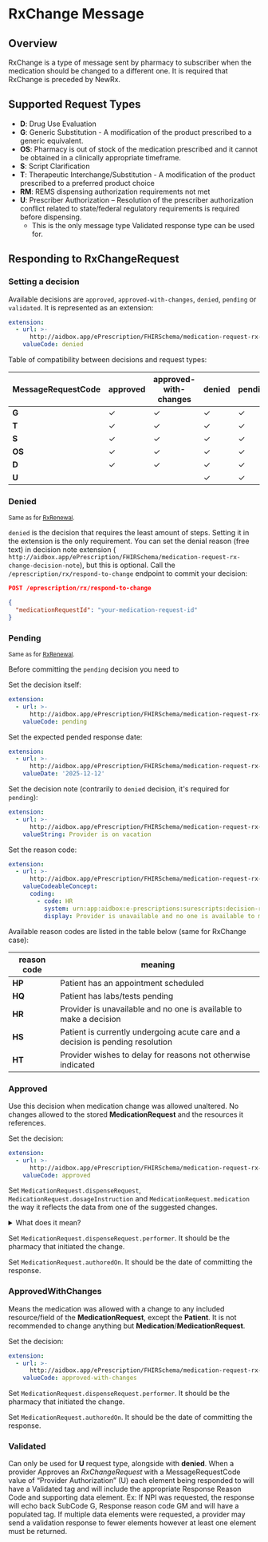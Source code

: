 # RxChange Message

## Overview

RxChange is a type of message sent by pharmacy to subscriber when the medication should be changed to a different one.
It is required that RxChange is preceded by NewRx.

## Supported Request Types

- **D**: Drug Use Evaluation
- **G**:  Generic Substitution - A modification of the product prescribed to a generic equivalent.
- **OS**: Pharmacy is out of stock of the medication prescribed and it cannot be obtained in a clinically appropriate timeframe.
- **S**: Script Clarification
- **T**: Therapeutic Interchange/Substitution - A modification of the product prescribed to a preferred product choice
- **RM**: REMS dispensing authorization requirements not met
- **U**: Prescriber Authorization – Resolution of the prescriber authorization conflict related to state/federal regulatory requirements is required before dispensing.
  - This is the only message type Validated response type can be used for.
<!-- - **P**: Prior Authorization Required - A request to obtain prior authorization before dispensing. -->

## Responding to RxChangeRequest

### Setting a decision

Available decisions are `approved`, `approved-with-changes`, `denied`, `pending` or `validated`.
It is represented as an extension:

```yaml
extension:
  - url: >-
      http://aidbox.app/ePrescription/FHIRSchema/medication-request-rx-change-decision
    valueCode: denied
```

Table of compatibility between decisions and request types:

| MessageRequestCode | approved | approved-with-changes | denied | pending | validated |
|--------------------|----------|-----------------------|--------|---------|-----------|
| **G**              | ✓        | ✓                     | ✓      | ✓       |           |
| **T**              | ✓        | ✓                     | ✓      | ✓       |           |
| **S**              | ✓        | ✓                     | ✓      | ✓       |           |
| **OS**             | ✓        | ✓                     | ✓      | ✓       |           |
| **D**              | ✓        | ✓                     | ✓      | ✓       |           |
| **U**              |          |                       | ✓      | ✓       | ✓         |

[//]: # (| **P**              | ✓        | ✗                   | ✓      | ✓       |           |)

### Denied

<sub>Same as for [RxRenewal](./rx-change.md#denied).</sub>

`denied` is the decision that requires the least amount of steps. Setting it in the extension is the only requirement.
You can set the denial reason (free text) in decision note extension (
`http://aidbox.app/ePrescription/FHIRSchema/medication-request-rx-change-decision-note`), but this is optional.
Call the `/eprescription/rx/respond-to-change` endpoint to commit your decision:

```json
POST /eprescription/rx/respond-to-change

{
  "medicationRequestId": "your-medication-request-id"
}
```

### Pending

<sub>Same as for [RxRenewal](rx-renewal.md#pending).</sub>

Before committing the `pending` decision you need to

Set the decision itself:

```yaml
extension:
  - url: >-
      http://aidbox.app/ePrescription/FHIRSchema/medication-request-rx-change-decision
    valueCode: pending
```

Set the expected pended response date:

```yaml
extension:
  - url: >-
      http://aidbox.app/ePrescription/FHIRSchema/medication-request-rx-change-expected-pended-response-date
    valueDate: '2025-12-12'
```

Set the decision note (contrarily to `denied` decision, it's required for `pending`):

```yaml
extension:
  - url: >-
      http://aidbox.app/ePrescription/FHIRSchema/medication-request-rx-change-decision-note
    valueString: Provider is on vacation
```

Set the reason code:

```yaml
extension:
  - url: >-
      http://aidbox.app/ePrescription/FHIRSchema/medication-request-rx-change-decision-reason-code
    valueCodeableConcept:
      coding:
        - code: HR
          system: urn:app:aidbox:e-prescriptions:surescripts:decision-reason-code
          display: Provider is unavailable and no one is available to make a decision
```

Available reason codes are listed in the table below (same for RxChange case):

| reason code | meaning                                                                         |
|-------------|---------------------------------------------------------------------------------|
| **HP**      | Patient has an appointment scheduled                                            |
| **HQ**      | Patient has labs/tests pending                                                  |
| **HR**      | Provider is unavailable and no one is available to make a decision              |
| **HS**      | Patient is currently undergoing acute care and a decision is pending resolution |
| **HT**      | Provider wishes to delay for reasons not otherwise indicated                    |


### Approved

Use this decision when medication change was allowed unaltered. No changes allowed to the stored **MedicationRequest** and the resources it references.

Set the decision:

```yaml
extension:
  - url: >-
      http://aidbox.app/ePrescription/FHIRSchema/medication-request-rx-change-decision
    valueCode: approved
```

Set `MedicationRequest.dispenseRequest`, `MedicationRequest.dosageInstruction` and `MedicationRequest.medication` the way it reflects the data from one of the suggested changes.
<details>
<summary>What does it mean?</summary>
When ePrescription module handles incoming RxChangeRequest, it creates a <b>MedicationRequest</b> with contained resources, including another <b>MedicationRequests</b> which represent the options suggested by pharmacy.
Note that <code>MedicationRequest.medication</code> stored initially is NOT one of the suggested medications, but the currently prescribed medication.

E. g., if contained part of created <b>MedicationRequest</b> looks like this:

```yaml
...
contained:
- substitution: {allowedBoolean: true}
  dispenseRequest:
    quantity: {code: C48480, value: 20.0, system: 'urn:app:aidbox:e-prescriptions:ncpdp:QuantityUnitOfMeasure'}
    expectedSupplyDuration: {code: d, unit: days, value: 10, system: 'http://unitsofmeasure.org'}
    numberOfRepeatsAllowed: 1
  medicationCodeableConcept:
    text: doxycycline hyclate 100 mg capsule
    coding:
    - {code: '00143314250', system: 'http://hl7.org/fhir/sid/ndc'}
  resourceType: MedicationRequest
  dosageInstruction:
  - {text: Take 1 capsule orally every 12 hours for 10 days}
  ...
- substitution: {allowedBoolean: false}
  dispenseRequest:
    quantity: {code: C48542, value: 150.0, system: 'urn:app:aidbox:e-prescriptions:ncpdp:QuantityUnitOfMeasure'}
    expectedSupplyDuration: {code: d, unit: days, value: 10, system: 'http://unitsofmeasure.org'}
    numberOfRepeatsAllowed: 2
  medicationCodeableConcept:
    text: amoxicillin 400 mg/5 mL oral suspension
    coding:
    - {code: '68115002830', system: 'http://hl7.org/fhir/sid/ndc'}
  resourceType: MedicationRequest
  dosageInstruction:
  - {text: Take 5 mL orally twice daily for 10 days}
  ...
...
```

then the higher level of this <b>MedicationRequest</b> should look like this:

```yaml
medicationCodeableConcept:
  text: amoxicillin 400 mg/5 mL oral suspension
  coding:
    - {code: '68115002830', system: 'http://hl7.org/fhir/sid/ndc'}
dispenseRequest:
  quantity: {code: C48542, value: 150.0, system: 'urn:app:aidbox:e-prescriptions:ncpdp:QuantityUnitOfMeasure'}
  expectedSupplyDuration: {code: d, unit: days, value: 10, system: 'http://unitsofmeasure.org'}
  numberOfRepeatsAllowed: 2
dosageInstruction:
  - {text: Take 5 mL orally twice daily for 10 days}
```

</details>

Set `MedicationRequest.dispenseRequest.performer`. It should be the pharmacy that initiated the change.

Set `MedicationRequest.authoredOn`. It should be the date of committing the response.

### ApprovedWithChanges

Means the medication was allowed with a change to any included resource/field of the **MedicationRequest**, except the **Patient**. It is not recommended to change anything but **Medication**/**MedicationRequest**.

Set the decision:

```yaml
extension:
  - url: >-
      http://aidbox.app/ePrescription/FHIRSchema/medication-request-rx-change-decision
    valueCode: approved-with-changes
```

Set `MedicationRequest.dispenseRequest.performer`. It should be the pharmacy that initiated the change.

Set `MedicationRequest.authoredOn`. It should be the date of committing the response.

### Validated

Can only be used for **U** request type, alongside with **denied**. When a provider Approves an *RxChangeRequest* with a MessageRequestCode value of “Provider Authorization” (U) each element being responded to will have a Validated tag and will include the appropriate Response Reason Code and supporting data element. Ex: If NPI was requested, the response will echo back SubCode G, Response reason code GM and will have a populated <NPI> tag. If multiple data elements were requested, a provider may send a validation response to fewer elements however at least one element must be returned.
